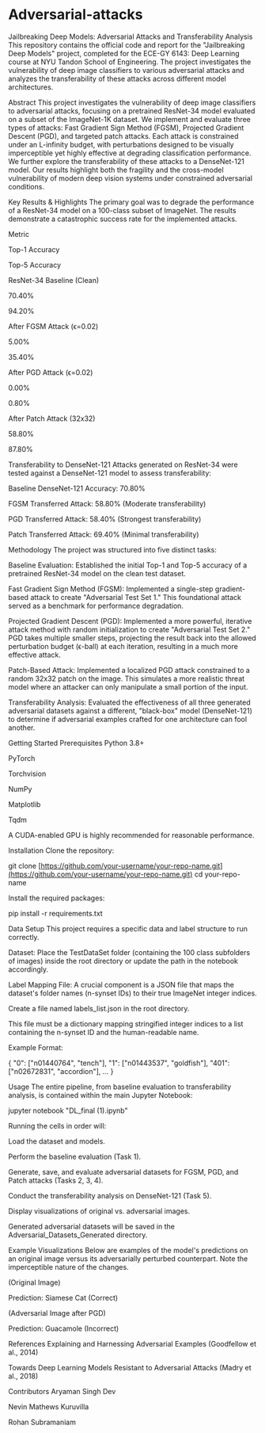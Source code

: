 # Adversarial-attacks
Jailbreaking Deep Models: Adversarial Attacks and Transferability Analysis
This repository contains the official code and report for the "Jailbreaking Deep Models" project, completed for the ECE-GY 6143: Deep Learning course at NYU Tandon School of Engineering. The project investigates the vulnerability of deep image classifiers to various adversarial attacks and analyzes the transferability of these attacks across different model architectures.

Abstract
This project investigates the vulnerability of deep image classifiers to adversarial attacks, focusing on a pretrained ResNet-34 model evaluated on a subset of the ImageNet-1K dataset. We implement and evaluate three types of attacks: Fast Gradient Sign Method (FGSM), Projected Gradient Descent (PGD), and targeted patch attacks. Each attack is constrained under an L-infinity budget, with perturbations designed to be visually imperceptible yet highly effective at degrading classification performance. We further explore the transferability of these attacks to a DenseNet-121 model. Our results highlight both the fragility and the cross-model vulnerability of modern deep vision systems under constrained adversarial conditions.

Key Results & Highlights
The primary goal was to degrade the performance of a ResNet-34 model on a 100-class subset of ImageNet. The results demonstrate a catastrophic success rate for the implemented attacks.

Metric

Top-1 Accuracy

Top-5 Accuracy

ResNet-34 Baseline (Clean)

70.40%

94.20%

After FGSM Attack (ϵ=0.02)

5.00%

35.40%

After PGD Attack (ϵ=0.02)

0.00%

0.80%

After Patch Attack (32x32)

58.80%

87.80%

Transferability to DenseNet-121
Attacks generated on ResNet-34 were tested against a DenseNet-121 model to assess transferability:

Baseline DenseNet-121 Accuracy: 70.80%

FGSM Transferred Attack: 58.80% (Moderate transferability)

PGD Transferred Attack: 58.40% (Strongest transferability)

Patch Transferred Attack: 69.40% (Minimal transferability)

Methodology
The project was structured into five distinct tasks:

Baseline Evaluation: Established the initial Top-1 and Top-5 accuracy of a pretrained ResNet-34 model on the clean test dataset.

Fast Gradient Sign Method (FGSM): Implemented a single-step gradient-based attack to create "Adversarial Test Set 1." This foundational attack served as a benchmark for performance degradation.

Projected Gradient Descent (PGD): Implemented a more powerful, iterative attack method with random initialization to create "Adversarial Test Set 2." PGD takes multiple smaller steps, projecting the result back into the allowed perturbation budget (ϵ-ball) at each iteration, resulting in a much more effective attack.

Patch-Based Attack: Implemented a localized PGD attack constrained to a random 32x32 patch on the image. This simulates a more realistic threat model where an attacker can only manipulate a small portion of the input.

Transferability Analysis: Evaluated the effectiveness of all three generated adversarial datasets against a different, "black-box" model (DenseNet-121) to determine if adversarial examples crafted for one architecture can fool another.

Getting Started
Prerequisites
Python 3.8+

PyTorch

Torchvision

NumPy

Matplotlib

Tqdm

A CUDA-enabled GPU is highly recommended for reasonable performance.

Installation
Clone the repository:

git clone [https://github.com/your-username/your-repo-name.git](https://github.com/your-username/your-repo-name.git)
cd your-repo-name

Install the required packages:

pip install -r requirements.txt

Data Setup
This project requires a specific data and label structure to run correctly.

Dataset: Place the TestDataSet folder (containing the 100 class subfolders of images) inside the root directory or update the path in the notebook accordingly.

Label Mapping File: A crucial component is a JSON file that maps the dataset's folder names (n-synset IDs) to their true ImageNet integer indices.

Create a file named labels_list.json in the root directory.

This file must be a dictionary mapping stringified integer indices to a list containing the n-synset ID and the human-readable name.

Example Format:

{
  "0": ["n01440764", "tench"],
  "1": ["n01443537", "goldfish"],
  "401": ["n02672831", "accordion"],
  ...
}

Usage
The entire pipeline, from baseline evaluation to transferability analysis, is contained within the main Jupyter Notebook:

jupyter notebook "DL_final (1).ipynb"

Running the cells in order will:

Load the dataset and models.

Perform the baseline evaluation (Task 1).

Generate, save, and evaluate adversarial datasets for FGSM, PGD, and Patch attacks (Tasks 2, 3, 4).

Conduct the transferability analysis on DenseNet-121 (Task 5).

Display visualizations of original vs. adversarial images.

Generated adversarial datasets will be saved in the Adversarial_Datasets_Generated directory.

Example Visualizations
Below are examples of the model's predictions on an original image versus its adversarially perturbed counterpart. Note the imperceptible nature of the changes.

(Original Image)

Prediction: Siamese Cat (Correct)

(Adversarial Image after PGD)

Prediction: Guacamole (Incorrect)

References
Explaining and Harnessing Adversarial Examples (Goodfellow et al., 2014)

Towards Deep Learning Models Resistant to Adversarial Attacks (Madry et al., 2018)

Contributors
Aryaman Singh Dev

Nevin Mathews Kuruvilla

Rohan Subramaniam
